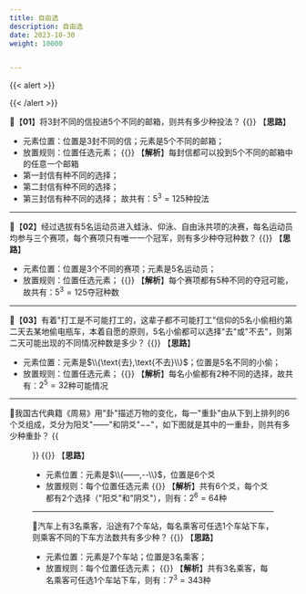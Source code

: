 ```yaml
---
title: 自由选
description: 自由选
date: 2023-10-30
weight: 10000


---
```


{{< alert >}}



{{< /alert >}}



&#128311;【**01**】将$3$封不同的信投进$5$个不同的邮箱，则共有多少种投法？
{{<alert color="primary">}}
【**思路**】
- 元素位置：位置是$3$封不同的信；元素是$5$个不同的邮箱；
- 放置规则：位置任选元素；
{{</alert>}}
【**解析**】每封信都可以投到$5$个不同的邮箱中的任意一个邮箱
- 第一封信有种不同的选择；
- 第二封信有种不同的选择；
- 第三封信有种不同的选择；
故共有：$5^3 = 125$种投法

---
&#128311;【**02**】经过选拔有$5$名运动员进入蛙泳、仰泳、自由泳共项的决赛，每名运动员均参与三个赛项，每个赛项只有唯一一个冠军，则有多少种夺冠种数？
{{<alert color="primary">}}
【**思路**】
- 元素位置：位置是$3$个不同的赛项；元素是$5$名运动员；
- 放置规则：位置任选元素；
{{</alert>}}
【**解析**】每个赛项都有$5$种不同的夺冠可能，故共有：$5^3 = 125$夺冠种数

---
&#128311;【**03**】有着"打工是不可能打工的，这辈子都不可能打工"信仰的$5$名小偷相约第二天去某地偷电瓶车，本着自愿的原则，$5$名小偷都可以选择"去"或"不去"，则第二天可能出现的不同情况种数是多少？
{{<alert color="primary">}}
【**思路**】
- 元素位置：元素是$\\{\text{去},\text{不去}\\}$；位置是$5$名不同的小偷；
- 放置规则：位置任选元素；
{{</alert>}}
【**解析**】每名小偷都有$2$种不同的选择，故共有：$2^5 = 32$种可能情况

---
&#128311;我国古代典籍《周易》用"卦"描述万物的变化，每一"重卦"由从下到上排列的$6$个爻组成，爻分为阳爻"$——$"和阴爻"$--$"，如下图就是其中的一重卦，则共有多少种重卦？
{{<figure src="/images/maths/probability/ac/chonggua.png">}}
{{<alert color="primary">}}
【**思路**】
- 元素位置：元素是$\\{——,--\\}$，位置是$6$个爻
- 放置规则：每个位置任选元素
{{</alert>}}
【**解析**】共有$6$个爻，每个爻都有$2$个选择（"阳爻"和"阴爻"），则有：$2^6 = 64$种

---
&#128311;汽车上有$3$名乘客，沿途有$7$个车站，每名乘客可任选$1$个车站下车，则乘客不同的下车方法数共有多少种？
{{<alert color="primary">}}
【**思路**】
- 元素位置：元素是$7$个车站；位置是$3$名乘客；
- 放置规则：每个位置任选元素；
{{</alert>}}
【**解析**】共有$3$名乘客，每名乘客可任选$1$个车站下车，则有：$7^3 = 343$种















